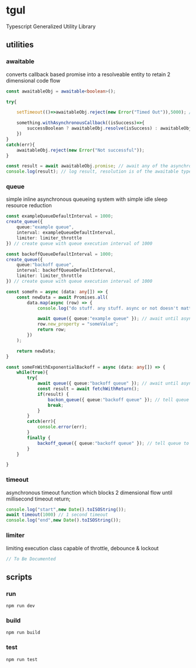 # tgul
Typescript Generalized Utility Library

## utilities

### awaitable
converts callback based promise into a resolveable entity to retain 2 dimensional code flow

```ts
const awaitableObj = awaitable<boolean>();

try{

    setTimeout(()=>awaitableObj.reject(new Error("Timed Out")),5000); // reject if not resolved within 5 seconds

    something.withAsynchronousCallback((isSuccess)=>{
        successBoolean ? awaitableObj.resolve(isSuccess) : awaitableObj.reject(new Error("unexpected data return"));
    })
}
catch(err){
    awaitableObj.reject(new Error("Not successful"));
}

const result = await awaitableObj.promise; // await any of the asynchronous/synchronous callback paths
console.log(result); // log result, resolution is of the awaitable type, rejection is of error in this example
```

### queue
simple inline asynchronous queueing system with simple idle sleep resource reduction

```ts
const exampleQueueDefaultInterval = 1000;
create_queue({ 
    queue:"example queue", 
    interval: exampleQueueDefaultInterval, 
    limiter: limiter_throttle 
}) // create queue with queue execution interval of 1000

const backoffQueueDefaultInterval = 1000;
create_queue({ 
    queue:"backoff queue",
    interval: backoffQueueDefaultInterval,
    limiter: limiter_throttle
}) // create queue with queue execution interval of 1000

const someFn = async (data: any[]) => {
    const newData = await Promises.all(
        data.map(async (row) => {
            console.log("do stuff. any stuff. async or not doesn't matter")

            await queue({ queue:"example queue" }); // await until asynchronous ready signal from queue with name "example queue"
            row.new_property = "someValue";
            return row;
        })
    );

    return newData;
}

const someFnWithExponentialBackoff = async (data: any[]) => {
    while(true){
        try{
            await queue({ queue:"backoff queue" }); // await until asynchronous ready signal from queue with name "backoff queue"
            const result = await fetchWithReturn();
            if(result) {
                backon_queue({ queue:"backoff queue" }); // tell queue to reset backoff to behave on normal interval;
                break;
            }
        }
        catch(err){
            console.error(err);
        }
        finally {
            backoff_queue({ queue:"backoff queue" }); // tell queue to backoff
        }
    }

}
```

### timeout
asynchronous timeout function which blocks 2 dimensional flow until millisecond timeout return;
```ts
console.log("start",new Date().toISOString());
await timeout(1000) // 1 second timeout
console.log("end",new Date().toISOString());
```

### limiter
limiting execution class capable of throttle, debounce & lockout
```ts
// To Be Documented
```

## scripts

### run
```
npm run dev
```

### build

```
npm run build
```

### test
```
npm run test
```
